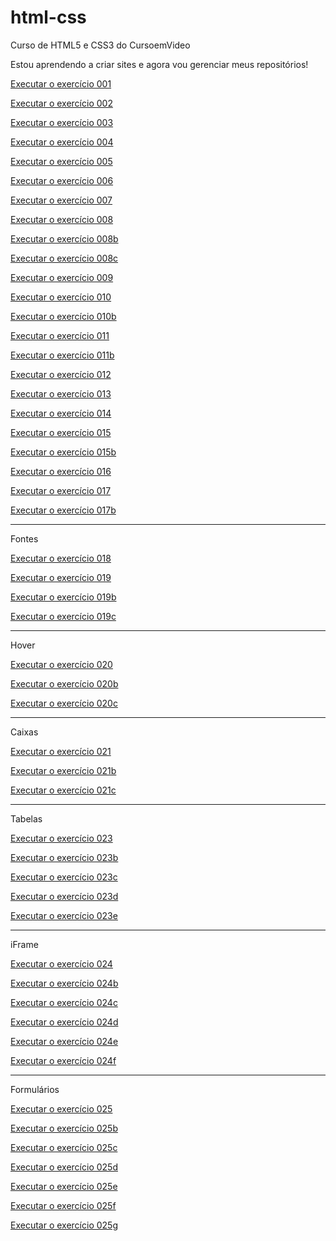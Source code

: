 # html-css
Curso de HTML5 e CSS3 do CursoemVideo

Estou aprendendo a criar sites e agora vou gerenciar meus repositórios!

<a href = "https://alexjjunio.github.io/html-css/exercicios/ex001/index.html"> Executar o exercício 001

<a href = "https://alexjjunio.github.io/html-css/exercicios/ex002/index.html"> Executar o exercício 002

<a href = "https://alexjjunio.github.io/html-css/exercicios/ex003/index.html"> Executar o exercício 003

<a href = "https://alexjjunio.github.io/html-css/exercicios/ex004/index.html"> Executar o exercício 004

<a href = "https://alexjjunio.github.io/html-css/exercicios/ex005/index.html"> Executar o exercício 005

<a href = "https://alexjjunio.github.io/html-css/exercicios/ex006/index.html"> Executar o exercício 006

<a href = "https://alexjjunio.github.io/html-css/exercicios/ex007/html.html"> Executar o exercício 007

<a href = "https://alexjjunio.github.io/html-css/exercicios/ex008/index.html"> Executar o exercício 008

<a href = "https://alexjjunio.github.io/html-css/exercicios/ex008/editada.html"> Executar o exercício 008b

<a href = "https://alexjjunio.github.io/html-css/exercicios/ex008b/index.html"> Executar o exercício 008c

<a href = "https://alexjjunio.github.io/html-css/exercicios/ex009/index.html"> Executar o exercício 009

<a href = "https://alexjjunio.github.io/html-css/exercicios/ex010/index.html"> Executar o exercício 010

<a href = "https://alexjjunio.github.io/html-css/exercicios/ex010/pag002.html"> Executar o exercício 010b

<a href = "https://alexjjunio.github.io/html-css/exercicios/ex011/index.html"> Executar o exercício 011 

<a href = "https://alexjjunio.github.io/html-css/exercicios/ex011/pag002.html"> Executar o exercício 011b

<a href = "https://alexjjunio.github.io/html-css/exercicios/ex012/Index.html"> Executar o exercício 012

<a href = "https://alexjjunio.github.io/html-css/exercicios/ex013/index.html"> Executar o exercício 013

<a href = "https://alexjjunio.github.io/html-css/exercicios/ex014/index.html"> Executar o exercício 014

<a href = "https://alexjjunio.github.io/html-css/exercicios/ex015/index.html"> Executar o exercício 015

<a href = "https://alexjjunio.github.io/html-css/exercicios/ex015/pagina02.html"> Executar o exercício 015b

<a href = "https://alexjjunio.github.io/html-css/exercicios/ex016/index.html"> Executar o exercício 016

<a href = "https://alexjjunio.github.io/html-css/exercicios/ex017/cor.html"> Executar o exercício 017

<a href = "https://alexjjunio.github.io/html-css/exercicios/ex0176/index.html"> Executar o exercício 017b </a>
  
<hr><p>Fontes</p>  

<a href = "https://alexjjunio.github.io/html-css/exercicios/ex018/Fonte01.html"> Executar o exercício 018  

<a href = "https://alexjjunio.github.io/html-css/exercicios/ex019/fonte01html"> Executar o exercício 019

<a href = "https://alexjjunio.github.io/html-css/exercicios/ex019fonte02.html"> Executar o exercício 019b

<a href = "https://alexjjunio.github.io/html-css/exercicios/ex019fonte03.html"> Executar o exercício 019c </a>
  
<hr><p>Hover</p>
  
<a href = "https://alexjjunio.github.io/html-css/exercicios/ex020/hover.html"> Executar o exercício 020

<a href = "https://alexjjunio.github.io/html-css/exercicios/ex020/index.html"> Executar o exercício 020b

<a href = "https://alexjjunio.github.io/html-css/exercicios/ex020/links.html"> Executar o exercício 020c </a>
  
<hr><p>Caixas</p>

<a href = "https://alexjjunio.github.io/html-css/exercicios/ex021/caixa01.html"> Executar o exercício 021

<a href = "https://alexjjunio.github.io/html-css/exercicios/ex021/caixa02.html"> Executar o exercício 021b

<a href = "https://alexjjunio.github.io/html-css/exercicios/ex021/caixa03.html"> Executar o exercício 021c </a>

<hr> <p>Tabelas</p>  

<a href = "https://alexjjunio.github.io/html-css/exercicios/ex023/tabela001.html"> Executar o exercício 023

<a href = "https://alexjjunio.github.io/html-css/exercicios/ex023/tabela002.html"> Executar o exercício 023b

<a href = "https://alexjjunio.github.io/html-css/exercicios/ex023/tabela003.html"> Executar o exercício 023c

<a href = "https://alexjjunio.github.io/html-css/exercicios/ex023/tabela004.html"> Executar o exercício 023d

<a href = "https://alexjjunio.github.io/html-css/exercicios/ex023/tabela005.html"> Executar o exercício 023e </a>
  
<hr> <p>iFrame</p> 

<a href = "https://alexjjunio.github.io/html-css/exercicios/ex024/iframe001.html"> Executar o exercício 024

<a href = "https://alexjjunio.github.io/html-css/exercicios/ex024/iframe002.html"> Executar o exercício 024b

<a href = "https://alexjjunio.github.io/html-css/exercicios/ex024/iframe003.html"> Executar o exercício 024c

<a href = "https://alexjjunio.github.io/html-css/exercicios/ex024/iframe004.html"> Executar o exercício 024d

<a href = "https://alexjjunio.github.io/html-css/exercicios/ex024/iframe005.html"> Executar o exercício 024e

<a href = "https://alexjjunio.github.io/html-css/exercicios/ex024/iframe006.html"> Executar o exercício 024f </a>

<hr> <p>Formulários</p>
  
<a href = "https://alexjjunio.github.io/html-css/exercicios/ex025/form001.html"> Executar o exercício 025

<a href = "https://alexjjunio.github.io/html-css/exercicios/ex025/form002.html"> Executar o exercício 025b

<a href = "https://alexjjunio.github.io/html-css/exercicios/ex025/form003.html"> Executar o exercício 025c

<a href = "https://alexjjunio.github.io/html-css/exercicios/ex025/form004.html"> Executar o exercício 025d

<a href = "https://alexjjunio.github.io/html-css/exercicios/ex025/form005.html"> Executar o exercício 025e

<a href = "https://alexjjunio.github.io/html-css/exercicios/ex025/form006.html"> Executar o exercício 025f

<a href = "https://alexjjunio.github.io/html-css/exercicios/ex025/form007.html"> Executar o exercício 025g </a>

